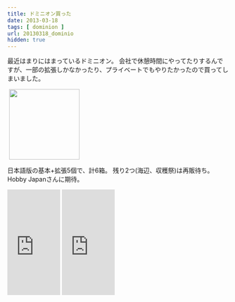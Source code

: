 ```yaml
---
title: ドミニオン買った
date: 2013-03-18
tags: [ dominion ]
url: 20130318_dominio
hidden: true
---
```

最近はまりにはまっているドミニオン。
会社で休憩時間にやってたりするんですが、一部の拡張しかなかったり、プライベートでもやりたかったので買ってしまいました。

<a href="https://picasaweb.google.com/111742802269617139867/20130318?authuser=0&feat=embedwebsite"><img src="https://lh6.googleusercontent.com/-wdx8b6Q6m9s/UUcg4TW2OoE/AAAAAAAAEr0/0LcczCNmmpw/s160-c/20130318.jpg" width="160" height="160" style="margin:1px 0 0 4px;"/></a>

日本語版の基本+拡張5個で、計6箱。
残り2つ(海辺、収穫祭)は再販待ち。Hobby Japanさんに期待。

<p>
<iframe src="http://rcm-jp.amazon.co.jp/e/cm?lt1=_blank&bc1=FFFFFF&IS2=1&bg1=FFFFFF&fc1=000000&lc1=0000FF&t=gomlog-22&o=9&p=8&l=as4&m=amazon&f=ifr&ref=ss_til&asins=B001TK30R0" style="width:120px;height:240px;" scrolling="no" marginwidth="0" marginheight="0" frameborder="0"></iframe>
<iframe src="http://rcm-jp.amazon.co.jp/e/cm?lt1=_blank&bc1=FFFFFF&IS2=1&bg1=FFFFFF&fc1=000000&lc1=0000FF&t=gomlog-22&o=9&p=8&l=as4&m=amazon&f=ifr&ref=ss_til&asins=B00A47OVN6" style="width:120px;height:240px;" scrolling="no" marginwidth="0" marginheight="0" frameborder="0"></iframe>
<div style="clear:both"> </div>
</p>
